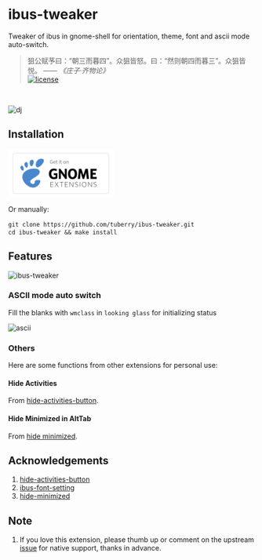 # ibus-tweaker
Tweaker of ibus in gnome-shell for orientation, theme, font and ascii mode auto-switch.
> 狙公赋芧曰：“朝三而暮四”。众狙皆怒。曰：“然则朝四而暮三”。众狙皆悦。 —— *《庄子·齐物论》*<br>
[![license]](/LICENSE)

</br>

![dj](https://user-images.githubusercontent.com/17917040/92872878-0e647800-f439-11ea-9c14-781b4d3191ed.gif)


## Installation
[<img src="https://raw.githubusercontent.com/andyholmes/gnome-shell-extensions-badge/master/get-it-on-ego.svg?sanitize=true" alt="Get it on GNOME Extensions" height="100" align="middle">][EGO]

Or manually:
```shell
git clone https://github.com/tuberry/ibus-tweaker.git
cd ibus-tweaker && make install
```

## Features

![ibus-tweaker](https://user-images.githubusercontent.com/17917040/92873390-90ed3780-f439-11ea-9650-d6d8f97677eb.png)

### ASCII mode auto switch

Fill the blanks with `wmclass` in `looking glass` for initializing status

![ascii](https://user-images.githubusercontent.com/17917040/80308786-70626f00-8803-11ea-8bbc-13d49efe4b4a.png)

### Others
Here are some functions from other extensions for personal use:
#### Hide Activities
From [hide-activities-button](https://extensions.gnome.org/extension/1128/hide-activities-button/).

#### Hide Minimized in AltTab
From [hide minimized](https://extensions.gnome.org/extension/2639/hide-minimized/).

## Acknowledgements

1. [hide-activities-button](https://extensions.gnome.org/extension/1128/hide-activities-button/)
2. [ibus-font-setting](https://extensions.gnome.org/extension/1121/ibus-font-setting/)
3. [hide-minimized](https://extensions.gnome.org/extension/2639/hide-minimized/)

## Note
1. If you love this extension, please thumb up or comment on the upstream [issue](https://github.com/ibus/ibus/issues/1679) for native support, thanks in advance.

[EGO]:https://extensions.gnome.org/extension/2820/ibus-tweaker/
[license]:https://img.shields.io/badge/license-GPLv3-green.svg
